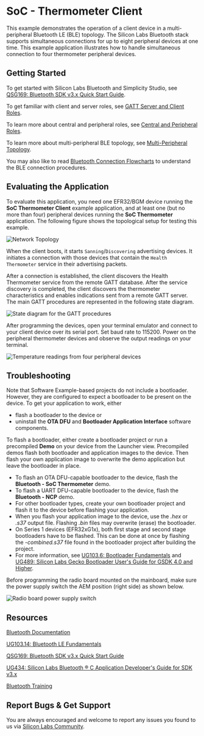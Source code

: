 # SoC - Thermometer Client

This example demonstrates the operation of a client device in a multi-peripheral Bluetooth LE (BLE) topology. The Silicon Labs Bluetooth stack supports simultaneous connections for up to eight peripheral devices at one time. This example application illustrates how to handle simultaneous connection to four thermometer peripheral devices.

## Getting Started

To get started with Silicon Labs Bluetooth and Simplicity Studio, see [QSG169: Bluetooth SDK v3.x Quick Start Guide](https://www.silabs.com/documents/public/quick-start-guides/qsg169-bluetooth-sdk-v3x-quick-start-guide.pdf).

To get familiar with client and server roles, see [GATT Server and Client Roles](https://docs.silabs.com/bluetooth/latest/general/gatt-protocol/gatt-server-and-client-roles).

To learn more about central and peripheral roles, see [Central and Peripheral Roles](https://docs.silabs.com/bluetooth/latest/general/connections/central-and-peripheral-roles).

To learn more about multi-peripheral BLE topology, see [Multi-Peripheral Topology](https://docs.silabs.com/bluetooth/latest/general/connections/multiperipheral-topology).

You may also like to read [Bluetooth Connection Flowcharts](https://docs.silabs.com/bluetooth/latest/general/connections/bluetooth-connection-flowcharts) to understand the BLE connection procedures.

## Evaluating the Application

To evaluate this application, you need one EFR32/BGM device running the **SoC Thermometer Client** example application, and at least one (but no more than four) peripheral devices running the **SoC Thermometer** application. The following figure shows the topological setup for testing this example.

![Network Topology](readme_img1.png)

When the client boots, it starts `Sanning`/`Discovering` advertising devices. It initiates a connection with those devices that contain the `Health Thermometer` service in their advertising packets.

After a connection is established, the client discovers the Health Thermometer service from the remote GATT database. After the service discovery is completed, the client discovers the thermometer characteristics and enables indications sent from a remote GATT server. The main GATT procedures are represented in the following state diagram.

![State diagram for the GATT procedures](readme_img2.png)

After programming the devices, open your terminal emulator and connect to your client device over its serial port. Set baud rate to 115200. Power on the peripheral thermometer devices and observe the output readings on your terminal.

![Temperature readings from four peripheral devices](readme_img3.png)

## Troubleshooting

Note that Software Example-based projects do not include a bootloader. However, they are configured to expect a bootloader to be present on the device. To get your application to work, either
- flash a bootloader to the device or
- uninstall the **OTA DFU** and **Bootloader Application Interface** software components.

To flash a bootloader, either create a bootloader project or run a precompiled **Demo** on your device from the Launcher view. Precompiled demos flash both bootloader and application images to the device. Then flash your own application image to overwrite the demo application but leave the bootloader in place. 

- To flash an OTA DFU-capable bootloader to the device, flash the **Bluetooth - SoC Thermometer** demo.
- To flash a UART DFU-capable bootloader to the device, flash the **Bluetooth - NCP** demo.
- For other bootloader types, create your own bootloader project and flash it to the device before flashing your application.
- When you flash your application image to the device, use the *.hex* or *.s37* output file. Flashing *.bin* files may overwrite (erase) the bootloader.
- On Series 1 devices (EFR32xG1x), both first stage and second stage bootloaders have to be flashed. This can be done at once by flashing the *-combined.s37* file found in the bootloader project after building the project.
- For more information, see [UG103.6: Bootloader Fundamentals](https://www.silabs.com/documents/public/user-guides/ug103-06-fundamentals-bootloading.pdf) and [UG489: Silicon Labs Gecko Bootloader User's Guide for GSDK 4.0 and Higher](https://cn.silabs.com/documents/public/user-guides/ug489-gecko-bootloader-user-guide-gsdk-4.pdf).

Before programming the radio board mounted on the mainboard, make sure the power supply switch the AEM position (right side) as shown below.

![Radio board power supply switch](readme_img0.png)

## Resources

[Bluetooth Documentation](https://docs.silabs.com/bluetooth/latest/)

[UG103.14: Bluetooth LE Fundamentals](https://www.silabs.com/documents/public/user-guides/ug103-14-fundamentals-ble.pdf)

[QSG169: Bluetooth SDK v3.x Quick Start Guide](https://www.silabs.com/documents/public/quick-start-guides/qsg169-bluetooth-sdk-v3x-quick-start-guide.pdf)

[UG434: Silicon Labs Bluetooth ® C Application Developer's Guide for SDK v3.x](https://www.silabs.com/documents/public/user-guides/ug434-bluetooth-c-soc-dev-guide-sdk-v3x.pdf)

[Bluetooth Training](https://www.silabs.com/support/training/bluetooth)

## Report Bugs & Get Support

You are always encouraged and welcome to report any issues you found to us via [Silicon Labs Community](https://www.silabs.com/community).
